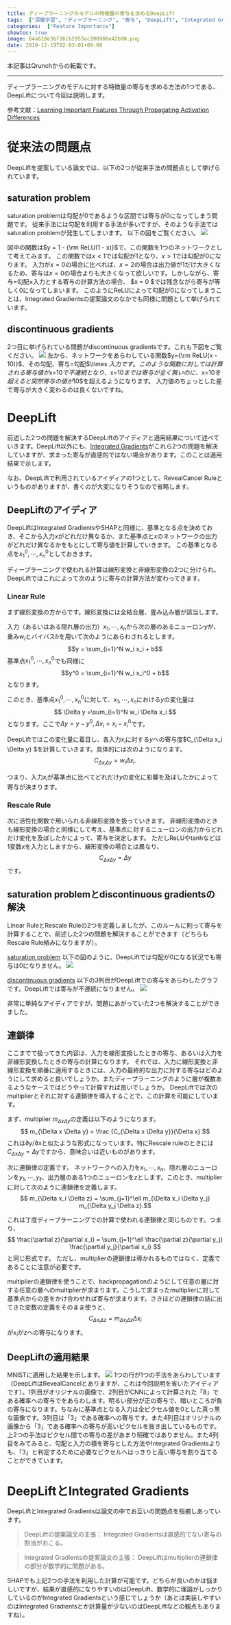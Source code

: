 ```yaml
---
title: ディープラーニングのモデルの特徴量の寄与を求めるDeepLift
tags:  ["深層学習", "ディープラーニング", "寄与", "DeepLift", "Integrated Gradients", "SHAP"]
categories:  ["Feature Importance"]
showtoc: true
image: 64a618e3bf36cb2953ac208966e42b90.png
date: 2019-12-19T02:03:01+09:00
---
```

本記事はQrunchからの転載です。
___

ディープラーニングのモデルに対する特徴量の寄与を求める方法の1つである、DeepLiftについて今回は説明します。

参考文献：[Learning Important Features Through Propagating Activation Differences](https://arxiv.org/pdf/1704.02685.pdf)

# 従来法の問題点
DeepLiftを提案している論文では、以下の2つが従来手法の問題点として挙げられています。
## saturation problem
saturation problemは勾配が0であるような区間では寄与が0になってしまう問題です。
従来手法には勾配を利用する手法が多いですが、そのような手法ではsaturation problemが発生してしまいます。
以下の図をご覧ください。
![](a78fcdb1dc3c5d2431c1ab31da893c9d.png)

図中の関数は$y = 1 - {\rm ReLU(1 - x)}$で、この関数を1つのネットワークとして考えてみます。
この関数では$x < 1$では勾配が$1$となり、$x>1$では勾配が$0$になります。
入力が$x=0$の場合に比べれば、$x=2$の場合は出力値が1だけ大きくなるため、寄与は$x=0$の場合よりも大きくなって欲しいです。しかしながら、寄与=勾配$\times$入力とする寄与の計算方法の場合、
$x = 0 $では残念ながら寄与が等しく0になってしまいます。
このようにReLUによって勾配が0になってしまうことは、Integrated Gradientsの提案論文のなかでも同様に問題として挙げられています。

## discontinuous gradients
2つ目に挙げられている問題がdiscontinuous gradientsです。これも下図をご覧ください。
![](b29d1ab9a442911e96451ac4cccdbc63.png)
左から、ネットワークをあらわしている関数$y={\rm ReLU(x - 10)}$、その勾配、寄与=勾配$\times $入力です。 
このような関数に対しては計算される寄与値が$x=10$で不連続となり、$x=10$までは寄与が全く無いのに、$x=10$を超えると突然寄与の値が$10$を超えるようになります。
入力値のちょっとした差で寄与が大きく変わるのは良くないですね。
# DeepLift
前述した2つの問題を解決するDeepLiftのアイディアと適用結果について述べていきます。DeepLift以外にも、[Integrated Gradients](https://qrunch.net/@opqrstuvcut/entries/FKxqQpXc0lhh3LMn)がこれら2つの問題を解決していますが、求まった寄与が直感的ではない場合があります。このことは適用結果で示します。

なお、DeepLiftで利用されているアイディアの1つとして、RevealCancel Ruleというものがありますが、書くのが大変になりそうなので省略します。
## DeepLiftのアイディア
DeepLiftはIntegrated GradientsやSHAPと同様に、基準となる点を決めておき、そこから入力$x$がどれだけ異なるか、また基準点と$x$のネットワークの出力がどれだけ異なるかをもとにして寄与値を計算していきます。
この基準となる点を$x_1^0, \cdots, x_n^0$としておきます。

ディープラーニングで使われる計算は線形変換と非線形変換の2つに分けられ、DeepLiftではこれによって次のように寄与の計算方法が変わってきます。
### Linear Rule
まず線形変換の方からです。線形変換には全結合層、畳み込み層が該当します。

入力（あるいはある隠れ層の出力）$x_1,\cdots, x_n$から次の層のあるニューロン$y$が、重み$w_i$とバイバス$b$を用いて次のようにあらわされるとします。
$$y =  \sum_{i=1}^N w_i x_i + b$$
基準点$x_1^0, \cdots, x_n^0$でも同様に
$$y^0 =  \sum_{i=1}^N w_i x_i^0 + b$$
となります。

このとき、基準点$x_1^0, \cdots, x_n^0$に対して、$x_1,\cdots, x_n$における$y$の変化量は
$$ \Delta y =\sum_{i=1}^N w_i  \Delta x_i $$
となります。ここで$\Delta y = y - y^0, \Delta x_i = x_i - x_i^0$です。

DeepLiftではこの変化量に着目し、各入力$x_i$に対する$y$への寄与度$C_{\Delta x_i \Delta y} $を計算していきます。具体的には次のようになります。
$$ C_{\Delta x_i \Delta y} = w_i \Delta x_i .$$

つまり、入力$x_i$が基準点に比べてどれだけ$y$の変化に影響を及ぼしたかによって寄与が決まります。

### Rescale Rule
次に活性化関数で用いられる非線形変換を扱っていきます。
非線形変換のときも線形変換の場合と同様にして考え、基準点に対するニューロンの出力からどれだけ変化を及ぼしたかによって、寄与を決定します。
ただしReLUやtanhなどは1変数$x$を入力としますから、線形変換の場合とは異なり、
$$C_{\Delta x \Delta y} = \Delta y $$です。

## saturation problemとdiscontinuous gradientsの解決
Linear RuleとRescale Ruleの2つを定義しましたが、このルールに則って寄与を計算することで、前述した2つの問題を解決することができます（どちらもRescale Rule絡みになりますが）。

<u>saturation problem</u>
以下の図のように、DeepLiftでは勾配が0になる状況でも寄与は0になりません。
![](7d9d6c0a6fa52841fa18e2cf4cb227a8.png)

<u>discontinuous gradients</u>
以下の3列目がDeepLiftでの寄与をあらわしたグラフです。DeepLiftでは寄与が不連続になりません。
![](f2103e478f29951e3faa9d398d626a56.png)

非常に単純なアイディアですが、問題にあがっていた2つを解決することができました。
## 連鎖律
ここまでで扱ってきた内容は、入力を線形変換したときの寄与、あるいは入力を非線形変換したときの寄与の計算になります。
それでは、入力に線形変換と非線形変換を順番に適用するときには、入力の最終的な出力に対する寄与はどのようにして求めると良いでしょうか。またディープラーニングのように層が複数あるようなケースではどうやって計算すれば良いでしょうか。
DeepLiftでは次のmultiplierとそれに対する連鎖律を導入することで、この計算を可能にしています。

まず、multiplier $m_{\Delta x \Delta y}$の定義は以下のようになります。
$$ m_{\Delta x \Delta y} = \frac {C_{\Delta x \Delta y}}{\Delta x}.$$ 
これは$\partial y/ \partial x$と似たような形式になっています。特にRescale ruleのときには$C_{\Delta x \Delta y}=\Delta y$ですから、意味合いは近いものがあります。

次に連鎖律の定義です。
ネットワークへの入力を$x_1,\cdots,x_n$、隠れ層のニューロンを$y_1,\cdots, y_\ell$、出力層のある1つのニューロンを$z$とします。このとき、multiplierに対して次のように連鎖律を定義します。
$$ m_{\Delta x_i \Delta z} = \sum_{j=1}^\ell m_{\Delta x_i \Delta y_j} m_{\Delta y_j \Delta z}.$$

これは丁度ディープラーニングでの計算で使われる連鎖律と同じものです。つまり、
$$ \frac{\partial z}{\partial x_i} = \sum_{j=1}^\ell \frac{\partial z}{\partial y_j}  \frac{\partial y_j}{\partial x_i} $$
と同じ形式です。
ただし、multiplierの連鎖律は導かれるものではなく、定義であることに注意が必要です。

multiplierの連鎖律を使うことで、backpropagationのようにして任意の層に対する任意の層へのmultiplierが求まります。こうして求まったmultiplierに対して基準点からの差をかけ合わせれば寄与が求まります。さきほどの連鎖律の話に出てきた変数の定義をそのまま使うと、
$$ C_{\Delta x_i \Delta z} = m_{\Delta x_i \Delta z}   \Delta x_i $$
が$x_i$が$z$への寄与になります。
## DeepLiftの適用結果
MNISTに適用した結果を示します。
![](64a618e3bf36cb2953ac208966e42b90.png)
1つの行が1つの手法をあらわしています（DeepLiftはRevealCancelとありますが、これは今回説明を省いたアイディアです）。1列目がオリジナルの画像で、2列目がCNNによって計算された「8」である確率への寄与でをあらわします。明るい部分が正の寄与で、暗いところが負の寄与になります。ちなみに基準点となる入力は全ピクセル値を0とした真っ黒な画像です。3列目は「3」である確率への寄与です。また4列目はオリジナルの画像から「3」である確率への寄与が高いピクセルを抜き出しているものです。
上2つの手法はピクセル間での寄与の差があまり明確ではありません。また4列目をみてみると、勾配と入力の積を寄与とした方法やIntegrated Gradientsよりも、「3」と判定するために必要なピクセルへはっきりと高い寄与を割り当てることができています。

# DeepLiftとIntegrated Gradients
DeepLiftとIntegrated Gradientsは論文の中でお互いの問題点を指摘しあっています。

>DeepLiftの提案論文の主張：
Integrated Gradientsは直感的でない寄与の割当がおこる。

>Integrated Gradientsの提案論文の主張：
DeepLiftはmultiplierの連鎖律の部分が数学的に問題がある。

SHAPでも上記2つの手法を利用した計算が可能です。どちらが良いのかは悩ましいですが、結果が直感的になりやすいのはDeepLift、数学的に理論がしっかりしているのがIntegrated Gradientsという感じでしょうか（あとは実装しやすいのはIntegrated Gradientsとか計算量が少ないのはDeepLiftなどの観点もありますね）。

